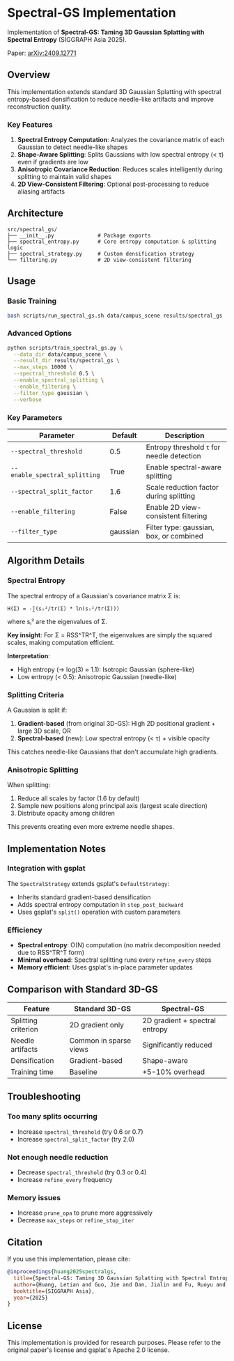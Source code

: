 # Spectral-GS Implementation

Implementation of **Spectral-GS: Taming 3D Gaussian Splatting with Spectral Entropy** (SIGGRAPH Asia 2025).

Paper: [arXiv:2409.12771](https://arxiv.org/abs/2409.12771)

## Overview

This implementation extends standard 3D Gaussian Splatting with spectral entropy-based densification to reduce needle-like artifacts and improve reconstruction quality.

### Key Features

1. **Spectral Entropy Computation**: Analyzes the covariance matrix of each Gaussian to detect needle-like shapes
2. **Shape-Aware Splitting**: Splits Gaussians with low spectral entropy (< τ) even if gradients are low
3. **Anisotropic Covariance Reduction**: Reduces scales intelligently during splitting to maintain valid shapes
4. **2D View-Consistent Filtering**: Optional post-processing to reduce aliasing artifacts

## Architecture

```
src/spectral_gs/
├── __init__.py              # Package exports
├── spectral_entropy.py      # Core entropy computation & splitting logic
├── spectral_strategy.py     # Custom densification strategy
└── filtering.py             # 2D view-consistent filtering
```

## Usage

### Basic Training

```bash
bash scripts/run_spectral_gs.sh data/campus_scene results/spectral_gs
```

### Advanced Options

```bash
python scripts/train_spectral_gs.py \
  --data_dir data/campus_scene \
  --result_dir results/spectral_gs \
  --max_steps 10000 \
  --spectral_threshold 0.5 \
  --enable_spectral_splitting \
  --enable_filtering \
  --filter_type gaussian \
  --verbose
```

### Key Parameters

| Parameter | Default | Description |
|-----------|---------|-------------|
| `--spectral_threshold` | 0.5 | Entropy threshold τ for needle detection |
| `--enable_spectral_splitting` | True | Enable spectral-aware splitting |
| `--spectral_split_factor` | 1.6 | Scale reduction factor during splitting |
| `--enable_filtering` | False | Enable 2D view-consistent filtering |
| `--filter_type` | gaussian | Filter type: gaussian, box, or combined |

## Algorithm Details

### Spectral Entropy

The spectral entropy of a Gaussian's covariance matrix Σ is:

```
H(Σ) = -∑(sᵢ²/tr(Σ) * ln(sᵢ²/tr(Σ)))
```

where sᵢ² are the eigenvalues of Σ.

**Key insight**: For Σ = RSS^TR^T, the eigenvalues are simply the squared scales, making computation efficient.

**Interpretation**:
- High entropy (→ log(3) ≈ 1.1): Isotropic Gaussian (sphere-like)
- Low entropy (< 0.5): Anisotropic Gaussian (needle-like)

### Splitting Criteria

A Gaussian is split if:
1. **Gradient-based** (from original 3D-GS): High 2D positional gradient + large 3D scale, OR
2. **Spectral-based** (new): Low spectral entropy (< τ) + visible opacity

This catches needle-like Gaussians that don't accumulate high gradients.

### Anisotropic Splitting

When splitting:
1. Reduce all scales by factor (1.6 by default)
2. Sample new positions along principal axis (largest scale direction)
3. Distribute opacity among children

This prevents creating even more extreme needle shapes.

## Implementation Notes

### Integration with gsplat

The `SpectralStrategy` extends gsplat's `DefaultStrategy`:
- Inherits standard gradient-based densification
- Adds spectral entropy computation in `step_post_backward`
- Uses gsplat's `split()` operation with custom parameters

### Efficiency

- **Spectral entropy**: O(N) computation (no matrix decomposition needed due to RSS^TR^T form)
- **Minimal overhead**: Spectral splitting runs every `refine_every` steps
- **Memory efficient**: Uses gsplat's in-place parameter updates

## Comparison with Standard 3D-GS

| Feature | Standard 3D-GS | Spectral-GS |
|---------|----------------|-------------|
| Splitting criterion | 2D gradient only | 2D gradient + spectral entropy |
| Needle artifacts | Common in sparse views | Significantly reduced |
| Densification | Gradient-based | Shape-aware |
| Training time | Baseline | +5-10% overhead |

## Troubleshooting

### Too many splits occurring
- Increase `spectral_threshold` (try 0.6 or 0.7)
- Increase `spectral_split_factor` (try 2.0)

### Not enough needle reduction
- Decrease `spectral_threshold` (try 0.3 or 0.4)
- Increase `refine_every` frequency

### Memory issues
- Increase `prune_opa` to prune more aggressively
- Decrease `max_steps` or `refine_stop_iter`

## Citation

If you use this implementation, please cite:

```bibtex
@inproceedings{huang2025spectralgs,
  title={Spectral-GS: Taming 3D Gaussian Splatting with Spectral Entropy},
  author={Huang, Letian and Guo, Jie and Dan, Jialin and Fu, Ruoyu and Wang, Shujie and Li, Yuanqi and Guo, Yanwen},
  booktitle={SIGGRAPH Asia},
  year={2025}
}
```

## License

This implementation is provided for research purposes. Please refer to the original paper's license and gsplat's Apache 2.0 license.
